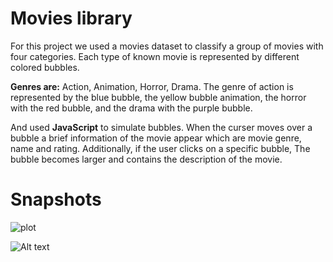 # Movies library


For this project we used a movies dataset to classify a group of movies with four categories.
Each type of known movie is represented by different colored bubbles.

**Genres are:** Action, Animation, Horror, Drama.
The genre of action is represented by the blue bubble, the yellow bubble animation, the horror with the red bubble, and the drama with the purple bubble. 

And used **JavaScript** to simulate bubbles.
When the curser moves over a bubble a brief information of the movie appear which are movie genre, name and rating. Additionally, if the user clicks on a specific bubble, The bubble becomes larger and contains the description of the movie.

# Snapshots 
![plot](ManalAlzeer/Movies-Library/blob/master/img/types.png)

![Alt text](ManalAlzeer/Movies-Library/blob/master/img/types.png?raw=true "Title")
